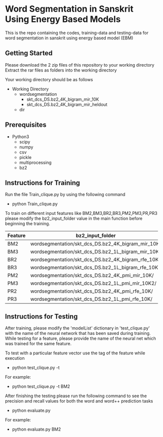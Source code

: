 # Word Segmentation in Sanskrit Using Energy Based Models

This is the repo containing the codes, training-data and testing-data for word segmentation in sanskrit using energy based model (EBM)

## Getting Started

Please download the 2 zip files of this repository to your working directory 
Extract the rar files as folders into the working directory

Your working directory should be as follows
* Working Directory
  * wordsegmentation
    * skt_dcs_DS.bz2_4K_bigram_mir_10K
    * skt_dcs_DS.bz2_4K_bigram_mir_heldout
  * dir

## Prerequisites
* Python3
  * scipy
  * numpy
  * csv
  * pickle
  * multiprocessing
  * bz2
## Instructions for Training


Run the file Train_clique.py by using the following command

* python Train_clique.py

To train on different input features like BM2,BM3,BR2,BR3,PM2,PM3,PR,PR3 please modify the bz2_input_folder value in the main function before beginning the training.

Feature  | bz2_input_folder
------------- | -------------
BM2 | wordsegmentation/skt_dcs_DS.bz2_4K_bigram_mir_10K/
BM3 | wordsegmentation/skt_dcs_DS.bz2_1L_bigram_mir_10K
BR2 | wordsegmentation/skt_dcs_DS.bz2_4K_bigram_rfe_10K/
BR3 | wordsegmentation/skt_dcs_DS.bz2_1L_bigram_rfe_10K/
PM2 | wordsegmentation/skt_dcs_DS.bz2_4K_pmi_mir_10K/
PM3 | wordsegmentation/skt_dcs_DS.bz2_1L_pmi_mir_10K2/
PR2 | wordsegmentation/skt_dcs_DS.bz2_4K_pmi_rfe_10K/
PR3 | wordsegmentation/skt_dcs_DS.bz2_1L_pmi_rfe_10K/

## Instructions for Testing
After training, please modify the 'modelList' dictionary  in 'test_clique.py' with the name of the neural network that has been saved during training. While testing for a feature, please provide the name of the neural net which was trained
for the same feature.

To test with a particular feature vector use the tag of the feature while execution

* python test_clique.py -t <tag>

For example: 
  * python test_clique.py -t BM2

After finishing the testing please run the following command to see the precision and recall values for both the word and word++ prediction tasks

* python evaluate.py <tag>
 
For example: 
  * python evaluate.py BM2


